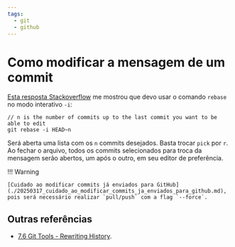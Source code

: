 ```yaml
---
tags:
  - git
  - github
---
```


# Como modificar a mensagem de um commit

[Esta resposta Stackoverflow](https://stackoverflow.com/a/179147/11755155) me mostrou que devo usar o comando `rebase` no modo interativo `-i`:

```
// n is the number of commits up to the last commit you want to be able to edit
git rebase -i HEAD~n
```

Será aberta uma lista com os `n` commits desejados.
Basta trocar `pick` por `r`.
Ao fechar o arquivo, todos os commits selecionados para troca da mensagem serão abertos, um após o outro, em seu editor de preferência.

!!! Warning

    [Cuidado ao modificar commits já enviados para GitHub](./20250317_cuidado_ao_modificar_commits_ja_enviados_para_github.md), pois será necessário realizar `pull/push` com a flag `--force`.

## Outras referências

- [7.6 Git Tools - Rewriting History](https://git-scm.com/book/en/v2/Git-Tools-Rewriting-History).
